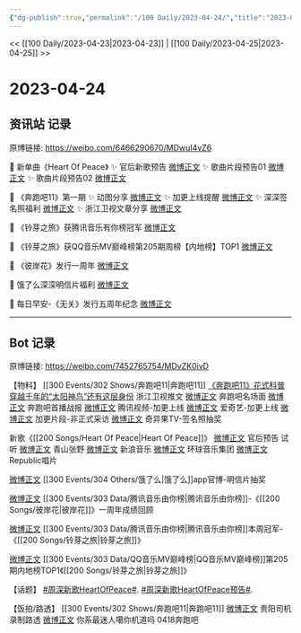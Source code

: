 ```yaml
---
{"dg-publish":true,"permalink":"/100 Daily/2023-04-24/","title":"2023-04-24","created":"2023-04-26T14:56:47.000+08:00","updated":"2023-04-26T14:59:00.000+08:00"}
---
```



<< [[100 Daily/2023-04-23\|2023-04-23]] | [[100 Daily/2023-04-25\|2023-04-25]] >>

# 2023-04-24

## 资讯站 记录

原博链接: https://weibo.com/6466290670/MDwuI4vZ6

💫 新单曲《Heart Of Peace》
✨ 官后新歌预告 [微博正文](https://weibo.com/6466290670/4893969073046568)
✨ 歌曲片段预告01 [微博正文](https://weibo.com/6466290670/4894022818333343)
✨ 歌曲片段预告02 [微博正文](https://weibo.com/6466290670/4894020641226993)

💫 《奔跑吧11》第一期
✨ 动图分享 [微博正文](https://weibo.com/6466290670/4894052024061067)
✨ 加更上线提醒 [微博正文](https://weibo.com/6466290670/4894022579784059)
✨ 深深签名照福利 [微博正文](https://weibo.com/6466290670/4894083564700940)
✨ 浙江卫视文章分享 [微博正文](https://weibo.com/6466290670/4894157334645214)

💫 《铃芽之旅》获腾讯音乐有你榜冠军 [微博正文](https://weibo.com/6466290670/4894071351415694)

💫 《铃芽之旅》获QQ音乐MV巅峰榜第205期周榜【内地榜】TOP1 [微博正文](https://weibo.com/6466290670/4894113348191908)

💫 《彼岸花》发行一周年 [微博正文](https://weibo.com/6466290670/4894019987702680)

💫 饿了么深深明信片福利 [微博正文](https://weibo.com/6466290670/4894034122510112)

💫 每日早安-《无关》发行五周年纪念 [微博正文](https://weibo.com/6466290670/4893964949523303)

---
## Bot 记录

原博链接: https://weibo.com/7452765754/MDvZK0ivD

【物料】
[[300 Events/302 Shows/奔跑吧11\|奔跑吧11]]
[《奔跑吧11》花式科普 穿越千年的“太阳神鸟”还有这层身份](https://weibo.cn/sinaurl?u=https%3A%2F%2Fmp.weixin.qq.com%2Fs%2FmPwBm9N17gnMVv5HBN3xUQ) 浙江卫视推文
[微博正文](http://weibo.com/5242381821/MDsGnzWMY) 奔跑吧名场面
[微博正文](http://weibo.com/5242381821/MDtsXvTpy) 奔跑吧首播战报
[微博正文](http://weibo.com/2591595652/MDrTvhBmB) 腾讯视频-加更上线
[微博正文](https://weibo.com/1731986465/MDtvWuzWg) 爱奇艺-加更上线
[微博正文](http://weibo.com/5876797510/MDs5VjCHM) 加更片段-非正式采访
[微博正文](http://weibo.com/3200844553/MDtfEwbGz) 奇异果TV-签名照抽奖

新歌《[[200 Songs/Heart Of Peace\|Heart Of Peace]]》
[微博正文](http://weibo.com/5248300719/MDqvrwat1) 官后预告
试听
[微博正文](http://weibo.com/2073811681/MDrU4o3vz) 青山张野
[微博正文](http://weibo.com/1266269835/MDrSQtKnh) 新浪音乐
[微博正文](http://weibo.com/7483769457/MDrTszHVG) 环球音乐集团
[微博正文](http://weibo.com/7612620134/MDrTsi6xQ) Republic唱片

[微博正文](http://weibo.com/5117812753/MDs9bomtP) [[300 Events/304 Others/饿了么\|饿了么]]app官博-明信片抽奖

[微博正文](http://weibo.com/6733257358/MDrIxkQrW) [[300 Events/303 Data/腾讯音乐由你榜\|腾讯音乐由你榜]]-《[[200 Songs/彼岸花\|彼岸花]]》一周年成绩回顾

[微博正文](http://weibo.com/6733257358/MDt6ZAur2) [[300 Events/303 Data/腾讯音乐由你榜\|腾讯音乐由你榜]]本周冠军-《[[200 Songs/铃芽之旅\|铃芽之旅]]》

[微博正文](http://weibo.com/2169129705/MDufA5m0u) [[300 Events/303 Data/QQ音乐MV巅峰榜\|QQ音乐MV巅峰榜]]第205期内地榜TOP1《[[200 Songs/铃芽之旅\|铃芽之旅]]》

【话题】
[#周深新歌HeartOfPeace#](https://s.weibo.com/weibo?q=%23%E5%91%A8%E6%B7%B1%E6%96%B0%E6%AD%8CHeartOfPeace%23).
[#周深新歌HeartOfPeace预告#](https://s.weibo.com/weibo?q=%23%E5%91%A8%E6%B7%B1%E6%96%B0%E6%AD%8CHeartOfPeace%E9%A2%84%E5%91%8A%23).

【饭拍/路透】
[[300 Events/302 Shows/奔跑吧11\|奔跑吧11]]
[微博正文](http://weibo.com/7495641082/MDnlx4PfM) 贵阳司机录制路透
[微博正文](http://weibo.com/7724525486/MDqXn8sIu) 你系最迷人噶你机道吗 0418奔跑吧
